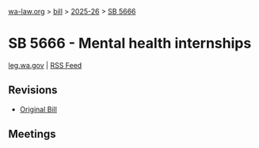 [wa-law.org](/) > [bill](/bill/) > [2025-26](/bill/2025-26/) > [SB 5666](/bill/2025-26/sb/5666/)

# SB 5666 - Mental health internships
[leg.wa.gov](https://app.leg.wa.gov/billsummary?BillNumber=5666&Year=2025&Initiative=false) | [RSS Feed](./rss.xml)

## Revisions
* [Original Bill](1/)

## Meetings